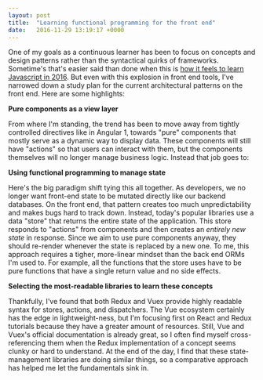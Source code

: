 ```yaml
---
layout: post
title:  "Learning functional programming for the front end"
date:   2016-11-29 13:19:17 +0000
---
```


One of my goals as a continuous learner has been to focus on concepts and design patterns rather than the syntactical quirks of frameworks. Sometime's that's easier said than done when this is [how it feels to learn Javascript in 2016](https://hackernoon.com/how-it-feels-to-learn-javascript-in-2016-d3a717dd577f#.5czstptl3). But even with this explosion in front end tools, I've narrowed down a study plan for the current architectural patterns on the front end. Here are some highlights:

**Pure components as a view layer**

From where I'm standing, the trend has been to move away from tightly controlled directives like in Angular 1, towards "pure" components that mostly serve as a dynamic way to display data. These components will still have "actions" so that users can interact with them, but the components themselves will no longer manage business logic. Instead that job goes to:

**Using functional programming to manage state**

Here's the big paradigm shift tying this all together. As developers, we no longer want front-end state to be mutated directly like our backend databases. On the front end, that pattern creates too much unpredictability and makes bugs hard to track down. Instead, today's popular libraries use a data "store" that returns the entire state of the application. This store responds to "actions" from components and then creates an *entirely new state* in response. Since we aim to use pure components anyway, they should re-render whenever the state is replaced by a new one. To me, this approach requires a tigher, more-linear mindset than the back end ORMs I'm used to. For example, all the functions that the store uses have to be pure functions that have a single return value and no side effects.

**Selecting the most-readable libraries to learn these concepts**

Thankfully, I've found that both Redux and Vuex provide highly readable syntax for stores, actions, and dispatchers. The Vue ecosystem certainly has the edge in lightweight-ness, but I'm focusing first on React and Redux tutorials because they have a greater amount of resources. Still, Vue and Vuex's official documentation is already great, so I often find myself cross-referencing them when the Redux implementation of a concept seems clunky or hard to understand. At the end of the day, I find that these state-management libraries are doing similar things, so a comparative approach has helped me let the fundamentals sink in.